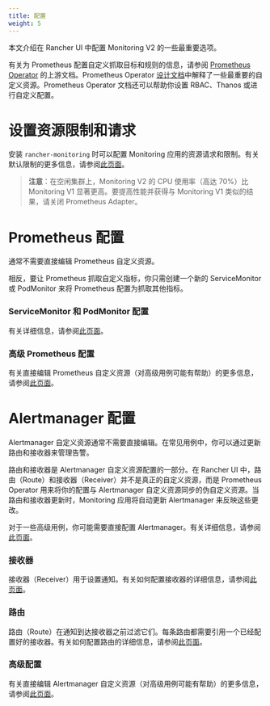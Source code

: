 ```yaml
---
title: 配置
weight: 5
---
```


本文介绍在 Rancher UI 中配置 Monitoring V2 的一些最重要选项。

有关为 Prometheus 配置自定义抓取目标和规则的信息，请参阅 [Prometheus Operator](https://github.com/prometheus-operator/prometheus-operator) 的上游文档。Prometheus Operator [设计文档](https://github.com/prometheus-operator/prometheus-operator/blob/master/Documentation/design.md)中解释了一些最重要的自定义资源。Prometheus Operator 文档还可以帮助你设置 RBAC、Thanos 或进行自定义配置。

# 设置资源限制和请求

安装 `rancher-monitoring` 时可以配置 Monitoring 应用的资源请求和限制。有关默认限制的更多信息，请参阅[此页面](./helm-chart-options/#configuring-resource-limits-and-requests)。

> **注意**：在空闲集群上，Monitoring V2 的 CPU 使用率（高达 70%）比 Monitoring V1 显著更高。要提高性能并获得与 Monitoring V1 类似的结果，请关闭 Prometheus Adapter。

# Prometheus 配置

通常不需要直接编辑 Prometheus 自定义资源。

相反，要让 Prometheus 抓取自定义指标，你只需创建一个新的 ServiceMonitor 或 PodMonitor 来将 Prometheus 配置为抓取其他指标。


### ServiceMonitor 和 PodMonitor 配置

有关详细信息，请参阅[此页面](./servicemonitor-podmonitor)。

### 高级 Prometheus 配置

有关直接编辑 Prometheus 自定义资源（对高级用例可能有帮助）的更多信息，请参阅[此页面](./advanced/prometheus)。

# Alertmanager 配置

Alertmanager 自定义资源通常不需要直接编辑。在常见用例中，你可以通过更新路由和接收器来管理告警。

路由和接收器是 Alertmanager 自定义资源配置的一部分。在 Rancher UI 中，路由（Route）和接收器（Receiver）并不是真正的自定义资源，而是 Prometheus Operator 用来将你的配置与 Alertmanager 自定义资源同步的伪自定义资源。当路由和接收器更新时，Monitoring 应用将自动更新 Alertmanager 来反映这些更改。

对于一些高级用例，你可能需要直接配置 Alertmanager。有关详细信息，请参阅[此页面](./advanced/alertmanager)。

### 接收器

接收器（Receiver）用于设置通知。有关如何配置接收器的详细信息，请参阅[此页面](./receiver)。
### 路由

路由（Route）在通知到达接收器之前过滤它们。每条路由都需要引用一个已经配置好的接收器。有关如何配置路由的详细信息，请参阅[此页面](./route)。

### 高级配置

有关直接编辑 Alertmanager 自定义资源（对高级用例可能有帮助）的更多信息，请参阅[此页面](./advanced/alertmanager)。